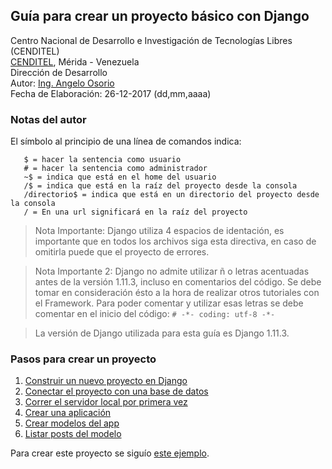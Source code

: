 ## Guía para crear un proyecto básico con Django
Centro Nacional de Desarrollo e Investigación de Tecnologías Libres (CENDITEL) <br>
[CENDITEL](https://www.cenditel.gob.ve/), Mérida - Venezuela<br>
Dirección de Desarrollo<br>
Autor: [Ing. Angelo Osorio](https://twitter.com/Engel_PAIN)<br>
Fecha de Elaboración: 26-12-2017 (dd,mm,aaaa)

### Notas del autor
El símbolo al principio de una línea de comandos indica:
```
   $ = hacer la sentencia como usuario
   # = hacer la sentencia como administrador
   ~$ = indica que está en el home del usuario
   /$ = indica que está en la raíz del proyecto desde la consola
   /directorio$ = indica que está en un directorio del proyecto desde la consola
   / = En una url significará en la raíz del proyecto
```
> Nota Importante: Django utiliza 4 espacios de identación, es importante que en todos los archivos
siga esta directiva, en caso de omitirla puede que el proyecto de errores.

> Nota Importante 2: Django no admite utilizar ñ o letras acentuadas antes de la versión 1.11.3,
incluso en comentarios del código. Se debe tomar en consideración ésto a la hora de realizar otros
tutoriales con el Framework. Para poder comentar y utilizar esas letras se debe comentar en el
inicio del código: `# -*- coding: utf-8 -*-`

> La versión de Django utilizada para esta guía es Django 1.11.3.

### Pasos para crear un proyecto
1. [Construir un nuevo proyecto en Django](1-construir-proyecto.md)
2. [Conectar el proyecto con una base de datos](2-conectar-django.md)
3. [Correr el servidor local por primera vez](3-localhost.md)
4. [Crear una aplicación](4-crear-aplicacion.md)
5. [Crear modelos del app](5-crear-modelos.md)
6. [Listar posts del modelo](6-listar-posts.md)

Para crear este proyecto se siguío [este ejemplo](https://www.groloop.com/django-1-11-3-crear-crud/).